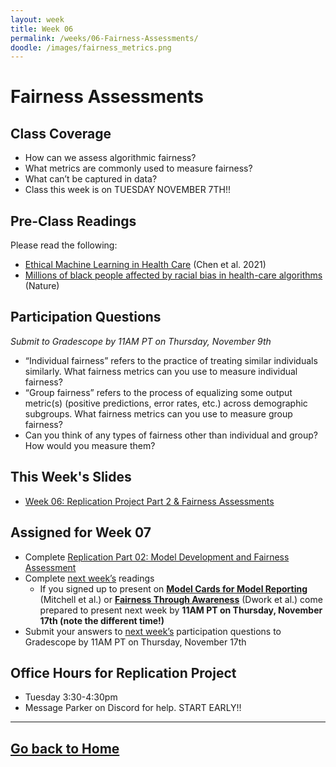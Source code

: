 ```yaml
---
layout: week
title: Week 06
permalink: /weeks/06-Fairness-Assessments/
doodle: /images/fairness_metrics.png
---
```


# Fairness Assessments

## Class Coverage
* How can we assess algorithmic fairness? 
* What metrics are commonly used to measure fairness? 
* What can’t be captured in data?
* Class this week is on TUESDAY NOVEMBER 7TH!!

## Pre-Class Readings
Please read the following:
* [Ethical Machine Learning in Health Care](https://www.annualreviews.org/doi/full/10.1146/annurev-biodatasci-092820-114757) (Chen et al. 2021)
* [Millions of black people affected by racial bias in health-care algorithms](https://www.nature.com/articles/d41586-019-03228-6) (Nature)

## Participation Questions 
_Submit to Gradescope by 11AM PT on Thursday, November 9th_
* “Individual fairness” refers to the practice of treating similar individuals similarly. What fairness metrics can you use to measure individual fairness?
* “Group fairness” refers to the process of equalizing some output metric(s) (positive predictions, error rates, etc.) across demographic subgroups. What fairness metrics can you use to measure group fairness?
* Can you think of any types of fairness other than individual and group? How would you measure them?

## This Week's Slides
* [Week 06: Replication Project Part 2 & Fairness Assessments](https://github.com/deloitte-capstone/responsible-ai/blob/669855ff9660ab81b0872e60298fdee1dae98fb1/notes/week-06/week_6_slides.pdf)

## Assigned for Week 07
* Complete [Replication Part 02: Model Development and Fairness Assessment](https://github.com/deloitte-capstone/responsible-ai/blob/fa968aec5d392ac1036cf795ca93e8d084e847ec/notes/week-06/replication-project-part-02-model-dev-fairness-eval.ipynb)
* Complete [next week’s](https://deloitte-capstone.github.io/responsible-ai/weeks/07-Bias-Mitigation/) readings
    * If you signed up to present on [**Model Cards for Model Reporting**](https://arxiv.org/abs/1810.03993) (Mitchell et al.) or [**Fairness Through Awareness**](https://arxiv.org/abs/1104.3913) (Dwork et al.) come prepared to present next week by **11AM PT on Thursday, November 17th (note the different time!)**
* Submit your answers to [next week’s](https://deloitte-capstone.github.io/responsible-ai/weeks/07-Bias-Mitigation/) participation questions to Gradescope by 11AM PT on Thursday, November 17th

## Office Hours for Replication Project
* Tuesday 3:30-4:30pm
* Message Parker on Discord for help. START EARLY!!

---
[Go back to Home](https://deloitte-capstone.github.io/responsible-ai/)
---

